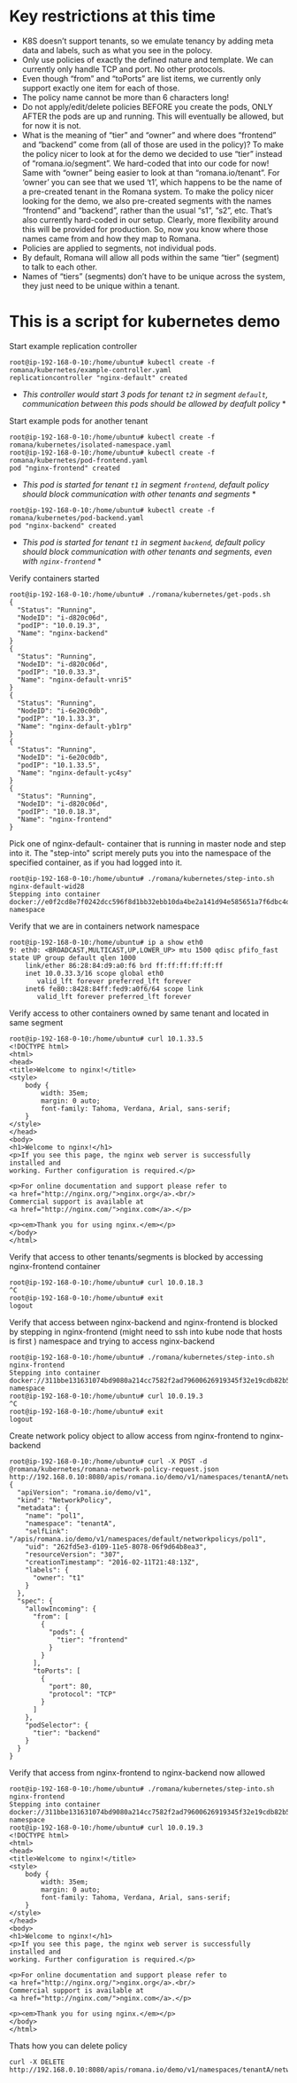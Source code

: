 Key restrictions at this time
=============================
* K8S doesn’t support tenants, so we emulate tenancy by adding meta data and labels, such as what you see in the polocy.
* Only use policies of exactly the defined nature and template. We can currently only handle TCP and port. No other protocols.
* Even though “from” and “toPorts” are list items, we currently only support exactly one item for each of those.
* The policy name cannot be more than 6 characters long!
* Do not apply/edit/delete policies BEFORE you create the pods, ONLY AFTER the pods are up and running. This will eventually be allowed, but for now it is not.
* What is the meaning of “tier” and “owner” and where does “frontend” and “backend” come from (all of those are used in the policy)? To make the policy nicer to look at for the demo we decided to use “tier” instead of “romana.io/segment”. We hard-coded that into our code for now! Same with “owner” being easier to look at than “romana.io/tenant”. For ‘owner’ you can see that we used ‘t1’, which happens to be the name of a pre-created tenant in the Romana system. To make the policy nicer looking for the demo, we also pre-created segments with the names “frontend” and “backend”, rather than the usual “s1”, “s2”, etc. That’s also currently hard-coded in our setup. Clearly, more flexibility around this will be provided for production. So, now you know where those names came from and how they map to Romana.
* Policies are applied to segments, not individual pods.
* By default, Romana will allow all pods within the same “tier” (segment) to talk to each other.
* Names of “tiers” (segments) don’t have to be unique across the system, they just need to be unique within a tenant.


This is a script for kubernetes demo
====================================

Start example replication controller
```
root@ip-192-168-0-10:/home/ubuntu# kubectl create -f romana/kubernetes/example-controller.yaml
replicationcontroller "nginx-default" created
```
* *This controller would start 3 pods for tenant `t2` in segment `default`, communication between this pods should be allowed by deafult policy* *

Start example pods for another tenant
```
root@ip-192-168-0-10:/home/ubuntu# kubectl create -f romana/kubernetes/isolated-namespace.yaml
root@ip-192-168-0-10:/home/ubuntu# kubectl create -f romana/kubernetes/pod-frontend.yaml 
pod "nginx-frontend" created
```
* *This pod is started for tenant `t1` in segment `frontend`, default policy should block communication with other tenants and segments* *

```
root@ip-192-168-0-10:/home/ubuntu# kubectl create -f romana/kubernetes/pod-backend.yaml 
pod "nginx-backend" created
```
* *This pod is started for tenant `t1` in segment `backend`, default policy should block communication with other tenants and segments, even with `nginx-frontend`* *


Verify containers started
```
root@ip-192-168-0-10:/home/ubuntu# ./romana/kubernetes/get-pods.sh
{
  "Status": "Running",
  "NodeID": "i-d820c06d",
  "podIP": "10.0.19.3",
  "Name": "nginx-backend"
}
{
  "Status": "Running",
  "NodeID": "i-d820c06d",
  "podIP": "10.0.33.3",
  "Name": "nginx-default-vnri5"
}
{
  "Status": "Running",
  "NodeID": "i-6e20c0db",
  "podIP": "10.1.33.3",
  "Name": "nginx-default-yb1rp"
}
{
  "Status": "Running",
  "NodeID": "i-6e20c0db",
  "podIP": "10.1.33.5",
  "Name": "nginx-default-yc4sy"
}
{
  "Status": "Running",
  "NodeID": "i-d820c06d",
  "podIP": "10.0.18.3",
  "Name": "nginx-frontend"
}
```

Pick one of nginx-default- container that is running in master node and step into it. The "step-into" script merely puts you into the namespace of the specified container, as if you had logged into it.
```
root@ip-192-168-0-10:/home/ubuntu# ./romana/kubernetes/step-into.sh nginx-default-wid28
Stepping into container docker://e0f2cd8e7f0242dcc596f8d1bb32ebb10da4be2a141d94e585651a7f6dbc4d10 namespace
```

Verify that we are in containers network namespace
```
root@ip-192-168-0-10:/home/ubuntu# ip a show eth0
9: eth0: <BROADCAST,MULTICAST,UP,LOWER_UP> mtu 1500 qdisc pfifo_fast state UP group default qlen 1000
    link/ether 86:28:84:d9:a0:f6 brd ff:ff:ff:ff:ff:ff
    inet 10.0.33.3/16 scope global eth0
       valid_lft forever preferred_lft forever
    inet6 fe80::8428:84ff:fed9:a0f6/64 scope link 
       valid_lft forever preferred_lft forever
```

Verify access to other containers owned by same tenant and located in same segment
```
root@ip-192-168-0-10:/home/ubuntu# curl 10.1.33.5
<!DOCTYPE html>
<html>
<head>
<title>Welcome to nginx!</title>
<style>
    body {
        width: 35em;
        margin: 0 auto;
        font-family: Tahoma, Verdana, Arial, sans-serif;
    }
</style>
</head>
<body>
<h1>Welcome to nginx!</h1>
<p>If you see this page, the nginx web server is successfully installed and
working. Further configuration is required.</p>

<p>For online documentation and support please refer to
<a href="http://nginx.org/">nginx.org</a>.<br/>
Commercial support is available at
<a href="http://nginx.com/">nginx.com</a>.</p>

<p><em>Thank you for using nginx.</em></p>
</body>
</html>
```

Verify that access to other tenants/segments is blocked by accessing nginx-frontend container
```
root@ip-192-168-0-10:/home/ubuntu# curl 10.0.18.3
^C
root@ip-192-168-0-10:/home/ubuntu# exit
logout
```

Verify that access between nginx-backend and nginx-frontend is blocked by stepping in nginx-frontend (might need to ssh into kube node that hosts is first ) namespace and trying to access nginx-backend
```
root@ip-192-168-0-10:/home/ubuntu# ./romana/kubernetes/step-into.sh nginx-frontend
Stepping into container docker://311bbe131631074bd9080a214cc7582f2ad79600626919345f32e19cdb82b577 namespace
root@ip-192-168-0-10:/home/ubuntu# curl 10.0.19.3
^C
root@ip-192-168-0-10:/home/ubuntu# exit
logout
```

Create network policy object to allow access from nginx-frontend to nginx-backend
```
root@ip-192-168-0-10:/home/ubuntu# curl -X POST -d @romana/kubernetes/romana-network-policy-request.json http://192.168.0.10:8080/apis/romana.io/demo/v1/namespaces/tenantA/networkpolicys/
{
  "apiVersion": "romana.io/demo/v1",
  "kind": "NetworkPolicy",
  "metadata": {
    "name": "pol1",
    "namespace": "tenantA",
    "selfLink": "/apis/romana.io/demo/v1/namespaces/default/networkpolicys/pol1",
    "uid": "262fd5e3-d109-11e5-8078-06f9d64b8ea3",
    "resourceVersion": "307",
    "creationTimestamp": "2016-02-11T21:48:13Z",
    "labels": {
      "owner": "t1"
    }
  },
  "spec": {
    "allowIncoming": {
      "from": [
        {
          "pods": {
            "tier": "frontend"
          }
        }
      ],
      "toPorts": [
        {
          "port": 80,
          "protocol": "TCP"
        }
      ]
    },
    "podSelector": {
      "tier": "backend"
    }
  }
}
```

Verify that access from nginx-frontend to nginx-backend now allowed
```
root@ip-192-168-0-10:/home/ubuntu# ./romana/kubernetes/step-into.sh nginx-frontend
Stepping into container docker://311bbe131631074bd9080a214cc7582f2ad79600626919345f32e19cdb82b577 namespace
root@ip-192-168-0-10:/home/ubuntu# curl 10.0.19.3
<!DOCTYPE html>
<html>
<head>
<title>Welcome to nginx!</title>
<style>
    body {
        width: 35em;
        margin: 0 auto;
        font-family: Tahoma, Verdana, Arial, sans-serif;
    }
</style>
</head>
<body>
<h1>Welcome to nginx!</h1>
<p>If you see this page, the nginx web server is successfully installed and
working. Further configuration is required.</p>

<p>For online documentation and support please refer to
<a href="http://nginx.org/">nginx.org</a>.<br/>
Commercial support is available at
<a href="http://nginx.com/">nginx.com</a>.</p>

<p><em>Thank you for using nginx.</em></p>
</body>
</html>
```


Thats how you can delete policy 
```
curl -X DELETE  http://192.168.0.10:8080/apis/romana.io/demo/v1/namespaces/tenantA/networkpolicys/pol1
```
